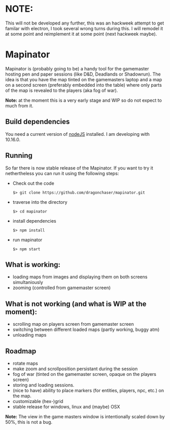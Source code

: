 # NOTE: 
This will not be developed any further, this was an hackweek attempt to get familar with electron, I took several wrong turns during this. I will remodel it at some point and reimplement it at some point (next hackweek maybe).

# Mapinator

Mapinator is (probably going to be) a handy tool for the gamemaster hosting pen and paper sessions (like D&D, Deadlands or Shadowrun).
The idea is that you have the map tinted on the gamemasters laptop and a map on a second screen (preferably embedded into the table) where only parts of the map is revealed to the players (aka fog of war).

**Note:** at the moment this is a very early stage and WIP so do not expect to much from it.

## Build dependencies

You need a current version of [nodeJS](https://nodejs.org/en/) installed.
I am developing with 10.16.0.

## Running

So far there is now stable release of the Mapinator. If you want to try it nethertheless you can run it using the following steps:

- Check out the code

  ```
  $> git clone https://github.com/dragonchaser/mapinator.git
  ```
- traverse into the directory

  ```
  $> cd mapinator
  ```
- install dependencies
  ```
  $> npm install
  ```

- run mapinator
  ```
  $> npm start
  ```

## What is working:

- loading maps from images and displaying them on both screens simultaniously
- zooming (controlled from gamemaster screen)

## What is not working (and what is WIP at the moment):

- scrolling map on players screen from gamemaster screen
- switching between different loaded maps (partly working, buggy atm)
- unloading maps

## Roadmap
- rotate maps
- make zoom and scrollposition persistant during the session
- fog of war (tinted on the gamemaster screen, opaque on the players screen)
- storing and loading sessions.
- (nice to have) ability to place markers (for entities, players, npc, etc.) on the map.
- customizable (hex-)grid
- stable release for windows, linux and (maybe) OSX

**Note:** The view in the game masters window is intentionally scaled down by 50%, this is not a bug.
